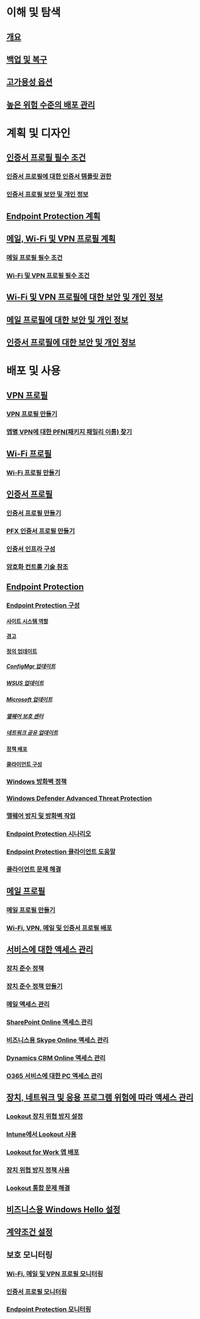 # 이해 및 탐색
## [개요](understand\protect-data-and-site-infrastructure.md)
## [백업 및 복구](understand/backup-and-recovery.md)
## [고가용성 옵션](understand/high-availability-options.md)
## [높은 위험 수준의 배포 관리](understand/settings-to-manage-high-risk-deployments.md)

# 계획 및 디자인
## [인증서 프로필 필수 조건](plan-design/prerequisites-for-certificate-profiles.md)
### [인증서 프로필에 대한 인증서 템플릿 권한](plan-design/planning-for-certificate-template-permissions.md)
### [인증서 프로필 보안 및 개인 정보](plan-design/security-and-privacy-for-certificate-profiles.md)

## [Endpoint Protection 계획](plan-design/planning-for-endpoint-protection.md)

## [메일, Wi-Fi 및 VPN 프로필 계획](plan-design/prerequisites-for-email-profiles.md)
### [메일 프로필 필수 조건](plan-design/prerequisites-for-email-profiles.md)
### [Wi-Fi 및 VPN 프로필 필수 조건](plan-design/prerequisites-for-wifi-vpn-profiles.md)

## [Wi-Fi 및 VPN 프로필에 대한 보안 및 개인 정보](plan-design/security-and-privacy-for-wifi-vpn-profiles.md)

## [메일 프로필에 대한 보안 및 개인 정보](plan-design/security-and-privacy-for-email-profiles.md)

## [인증서 프로필에 대한 보안 및 개인 정보](plan-design/security-and-privacy-for-certificate-profiles.md)

# 배포 및 사용
## [VPN 프로필](deploy-use/vpn-profiles.md)
### [VPN 프로필 만들기](deploy-use/create-vpn-profiles.md)
### [앱별 VPN에 대한 PFN(패키지 패밀리 이름) 찾기](deploy-use/find-a-pfn-for-per-app-vpn.md)

## [Wi-Fi 프로필](deploy-use/create-wifi-profiles.md)
### [Wi-Fi 프로필 만들기](deploy-use/create-wifi-profiles.md)

## [인증서 프로필](deploy-use/introduction-to-certificate-profiles.md)
### [인증서 프로필 만들기](deploy-use/create-certificate-profiles.md)
### [PFX 인증서 프로필 만들기](deploy-use/create-pfx-certificate-profiles.md)
### [인증서 인프라 구성](deploy-use/certificate-infrastructure.md)
### [암호화 컨트롤 기술 참조](deploy-use/cryptographic-controls-technical-reference.md)

## [Endpoint Protection](deploy-use/endpoint-protection.md)
### [Endpoint Protection 구성](deploy-use/configure-endpoint-protection.md)
#### [사이트 시스템 역할](deploy-use/endpoint-protection-site-role.md)
#### [경고](deploy-use/endpoint-configure-alerts.md)
#### [정의 업데이트](deploy-use/endpoint-definition-updates.md)
##### [ConfigMgr 업데이트](deploy-use/endpoint-definitions-configmgr.md)
##### [WSUS 업데이트](deploy-use/endpoint-definitions-wsus.md)
##### [Microsoft 업데이트](deploy-use/endpoint-definitions-microsoft-updates.md)
##### [맬웨어 보호 센터](deploy-use/endpoint-definitions-protection-center.md)
##### [네트워크 공유 업데이트](deploy-use/endpoint-definitions-network.md)

#### [정책 배포](deploy-use/endpoint-antimalware-policies.md)
#### [클라이언트 구성](deploy-use/endpoint-protection-configure-client.md)

### [Windows 방화벽 정책](deploy-use/create-windows-firewall-policies.md)
### [Windows Defender Advanced Threat Protection](deploy-use/windows-defender-advanced-threat-protection.md)
### [맬웨어 방지 및 방화벽 작업](deploy-use/endpoint-antimalware-firewall.md)
### [Endpoint Protection 시나리오](deploy-use/scenarios-endpoint-protection.md)
### [Endpoint Protection 클라이언트 도움말](deploy-use/endpoint-protection-client-help.md)
### [클라이언트 문제 해결](deploy-use/troubleshoot-endpoint-client.md)

## [메일 프로필](deploy-use/introduction-to-email-profiles.md)
### [메일 프로필 만들기](deploy-use/create-exchange-activesync-profiles.md)
### [Wi-Fi, VPN, 메일 및 인증서 프로필 배포](deploy-use/deploy-wifi-vpn-email-cert-profiles.md)

## [서비스에 대한 액세스 관리](deploy-use/manage-access-to-services.md)
### [장치 준수 정책](deploy-use/device-compliance-policies.md)
### [장치 준수 정책 만들기](deploy-use/create-compliance-policy.md)
### [메일 액세스 관리](deploy-use/manage-email-access.md)
### [SharePoint Online 액세스 관리](deploy-use/manage-sharepoint-online-access.md)
### [비즈니스용 Skype Online 액세스 관리](deploy-use/manage-skype-for-business-online-access.md)
### [Dynamics CRM Online 액세스 관리](deploy-use/manage-dynamics-crm-online-access.md)
### [O365 서비스에 대한 PC 액세스 관리](deploy-use/manage-access-to-o365-services-for-pcs-managed-by-sccm.md)
## [장치, 네트워크 및 응용 프로그램 위험에 따라 액세스 관리](deploy-use/manage-access-based-on-device-network-app-risk.md)
### [Lookout 장치 위협 방지 설정](deploy-use/set-up-your-subscription-with-lookout.md)
### [Intune에서 Lookout 사용](deploy-use/enable-lookout-connection-in-intune.md)
### [Lookout for Work 앱 배포](deploy-use/configure-and-deploy-lookout-for-work-apps.md)
### [장치 위협 방지 정책 사용](deploy-use/enable-device-threat-protection-rule-compliance-policy.md)
### [Lookout 통합 문제 해결](deploy-use/troubleshoot-lookout-integration.md)

## [비즈니스용 Windows Hello 설정](deploy-use/windows-hello-for-business-settings.md)

## [계약조건 설정](../mdm/deploy-use/terms-and-conditions.md)

## 보호 모니터링
### [Wi-Fi, 메일 및 VPN 프로필 모니터링](deploy-use/monitor-wifi-email-vpn-profiles.md)
### [인증서 프로필 모니터링](deploy-use/monitor-certificate-profiles.md)
### [Endpoint Protection 모니터링](deploy-use/monitor-endpoint-protection.md)


<!--HONumber=Dec16_HO1-->


